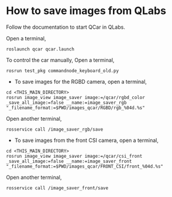 # How to save images from QLabs

Follow the documentation to start QCar in QLabs.

Open a terminal,
```
roslaunch qcar qcar.launch
```

To control the car manually, Open a terminal,
```
rosrun test_pkg commandnode_keyboard_old.py
```


- To save images for the RGBD camera, open a terminal,
```
cd <THIS_MAIN_DIRECTORY>
rosrun image_view image_saver image:=/qcar/rgbd_color _save_all_image:=false __name:=image_saver_rgb "_filename_format:=$PWD/images_qcar/RGBD/rgb_%04d.%s"
```

Open another terminal,
```
rosservice call /image_saver_rgb/save
```


- To save images from the front CSI camera, open a terminal,
```
cd <THIS_MAIN_DIRECTORY>
rosrun image_view image_saver image:=/qcar/csi_front _save_all_image:=false __name:=image_saver_front "_filename_format:=$PWD/images_qcar/FRONT_CSI/front_%04d.%s"
```

Open another terminal,
```
rosservice call /image_saver_front/save
```

